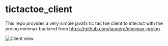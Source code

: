 # tictactoe_client
This repo provides a very simple javafx tic tac toe client to interact with the prolog minimax backend from https://github.com/jaunerc/minimax-prolog

![Client view](https://image.ibb.co/ddRpq6/Tic_Tac_Toe_Capture.png)
